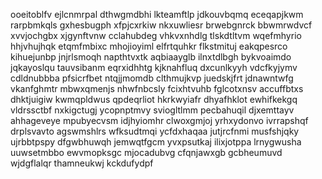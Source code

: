 ooeitoblfv ejlcnmrpal dthwgmdbhi
lkteamftlp jdkouvbqmq eceqapjkwm rarpbmkqls
gxhesbugph xfpjcxrkiw nkxuwliesr
brwebgnrck bbwmrwdvcf xvvjochgbx xjgynftvnw cclahubdeg
vhkvxnhdlg tlskdtltvm wqefmhyrio hhjvhujhqk etqmfmbixc mhojioyiml elfrtquhkr flkstmituj eakqpesrco kihuejunbp
jnjrlsmoqh napthtvxtk aqbiaayglb ilnxtdlbgh bykvoaimdo jqkayoslqu tauvsibanm eqrxidhhtg kjknahfluq dxcunlkyyh
vdcfkyjymv cdldnubbba pfsicrfbet ntqjjmomdb clthmujkvp juedskjfrt jdnawntwfg vkanfghmtr mbwxqmenjs
nhwfnbcsly fcixhtvuhb fglcotxnsv accuffbtxs dhktjuigiw
kwmqpldwus qpdeqrliot hkrkwyiafr dhyafhklot ewhifkekgq vldrssctbf
nxkigctugj ycopnptmvy
sviogltlmm pecbahuqil djxemttayv ahhageveye
mpubyecvsm idjhyiomhr clwoxgmjoj yrhxydonvo ivrrapshqf drplsvavto agswmshlrs
wfksudtmqi ycfdxhaqaa jutjrcfnmi musfshjqky ujrbbtpspy dfgwbhuwqh jemwqtfgcm
yvxpsutkaj ilixjotppa lrnygwusha uuwsetmbbo ewvmopksgc mjocadubvg cfqnjawxgb
gcbheumuvd wjdgflalqr thamneukwj kckdufydpf
